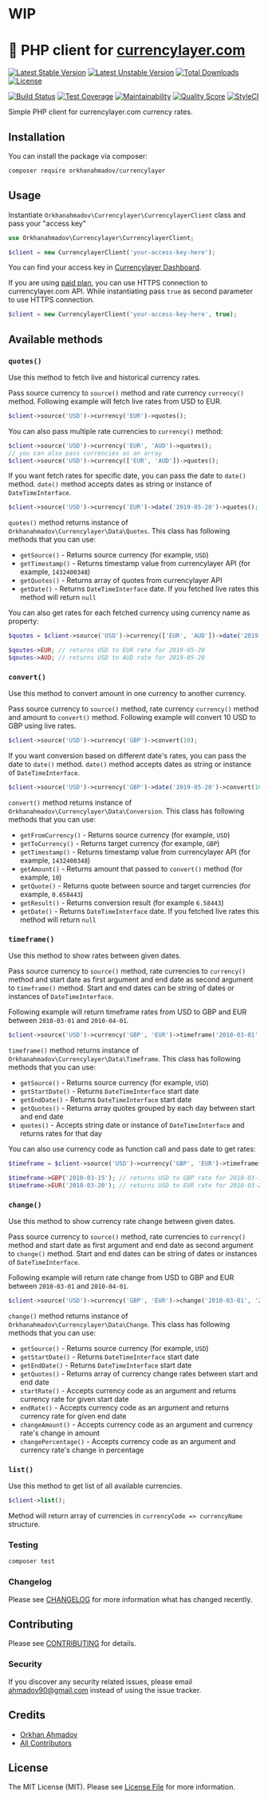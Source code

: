 # WIP

# :currency_exchange: PHP client for [currencylayer.com](https://currencylayer.com)

[![Latest Stable Version](https://poser.pugx.org/orkhanahmadov/currencylayer/v/stable)](https://packagist.org/packages/orkhanahmadov/currencylayer)
[![Latest Unstable Version](https://poser.pugx.org/orkhanahmadov/currencylayer/v/unstable)](https://packagist.org/packages/orkhanahmadov/currencylayer)
[![Total Downloads](https://img.shields.io/packagist/dt/orkhanahmadov/currencylayer)](https://packagist.org/packages/orkhanahmadov/currencylayer)
[![License](https://img.shields.io/github/license/orkhanahmadov/currencylayer.svg)](https://github.com/orkhanahmadov/currencylayer/blob/master/LICENSE.md)

[![Build Status](https://img.shields.io/travis/orkhanahmadov/currencylayer.svg)](https://travis-ci.org/orkhanahmadov/currencylayer)
[![Test Coverage](https://api.codeclimate.com/v1/badges/a914e880498f0baf6b70/test_coverage)](https://codeclimate.com/github/orkhanahmadov/currencylayer/test_coverage)
[![Maintainability](https://api.codeclimate.com/v1/badges/a914e880498f0baf6b70/maintainability)](https://codeclimate.com/github/orkhanahmadov/currencylayer/maintainability)
[![Quality Score](https://img.shields.io/scrutinizer/g/orkhanahmadov/currencylayer.svg)](https://scrutinizer-ci.com/g/orkhanahmadov/currencylayer)
[![StyleCI](https://github.styleci.io/repos/209733029/shield?branch=master)](https://github.styleci.io/repos/209733029)

Simple PHP client for currencylayer.com currency rates.

## Installation

You can install the package via composer:

```bash
composer require orkhanahmadov/currencylayer
```

## Usage

Instantiate `Orkhanahmadov\Currencylayer\CurrencylayerClient` class and pass your "access key"

```php
use Orkhanahmadov\Currencylayer\CurrencylayerClient;

$client = new CurrencylayerClient('your-access-key-here');
```

You can find your access key in [Currencylayer Dashboard](https://currencylayer.com/dashboard).

If you are using [paid plan](https://currencylayer.com/product), you can use HTTPS connection to currencylayer.com API.
While instantiating pass `true` as second parameter to use HTTPS connection.

```php
$client = new CurrencylayerClient('your-access-key-here', true);
```

## Available methods

### `quotes()`

Use this method to fetch live and historical currency rates.

Pass source currency to `source()` method and rate currency `currency()` method.
Following example will fetch live rates from USD to EUR.

```php
$client->source('USD')->currency('EUR')->quotes();
```

You can also pass multiple rate currencies to `currency()` method:

```php
$client->source('USD')->currency('EUR', 'AUD')->quotes();
// you can also pass currencies as an array
$client->source('USD')->currency(['EUR', 'AUD'])->quotes();
```

If you want fetch rates for specific date, you can pass the date to `date()` method.
`date()` method accepts dates as string or instance of `DateTimeInterface`.

```php
$client->source('USD')->currency('EUR')->date('2019-05-20')->quotes();
```

`quotes()` method returns instance of `Orkhanahmadov\Currencylayer\Data\Quotes`.
This class has following methods that you can use:

* `getSource()` - Returns source currency (for example, `USD`)
* `getTimestamp()` - Returns timestamp value from currencylayer API (for example, `1432400348`)
* `getQuotes()` - Returns array of quotes from currencylayer API
* `getDate()` - Returns `DateTimeInterface` date. If you fetched live rates this method will return `null`

You can also get rates for each fetched currency using currency name as property:

```php
$quotes = $client->source('USD')->currency(['EUR', 'AUD'])->date('2019-05-20')->quotes();

$qoutes->EUR; // returns USD to EUR rate for 2019-05-20
$qoutes->AUD; // returns USD to AUD rate for 2019-05-20
```

### `convert()`

Use this method to convert amount in one currency to another currency.

Pass source currency to `source()` method, rate currency `currency()` method and amount to `convert()` method.
Following example will convert 10 USD to GBP using live rates.

```php
$client->source('USD')->currency('GBP')->convert(10);
```

If you want conversion based on different date's rates, you can pass the date to `date()` method.
`date()` method accepts dates as string or instance of `DateTimeInterface`.

```php
$client->source('USD')->currency('GBP')->date('2019-05-20')->convert(10);
```

`convert()` method returns instance of `Orkhanahmadov\Currencylayer\Data\Conversion`.
This class has following methods that you can use:

* `getFromCurrency()` - Returns source currency (for example, `USD`)
* `getToCurrency()` - Returns target currency (for example, `GBP`)
* `getTimestamp()` - Returns timestamp value from currencylayer API (for example, `1432400348`)
* `getAmount()` - Returns amount that passed to `convert()` method (for example, `10`)
* `getQuote()` - Returns quote between source and target currencies (for example, `0.658443`)
* `getResult()` - Returns conversion result (for example `6.58443`)
* `getDate()` - Returns `DateTimeInterface` date. If you fetched live rates this method will return `null`

### `timeframe()`

Use this method to show rates between given dates.

Pass source currency to `source()` method, rate currencies to `currency()` method and 
start date as first argument and end date as second argument to `timeframe()` method.
Start and end dates can be string of dates or instances of `DateTimeInterface`.

Following example will return timeframe rates from USD to GBP and EUR between `2010-03-01` and `2010-04-01`.

```php
$client->source('USD')->currency('GBP', 'EUR')->timeframe('2010-03-01', '2010-04-01');
```

`timeframe()` method returns instance of `Orkhanahmadov\Currencylayer\Data\Timeframe`.
This class has following methods that you can use:

* `getSource()` - Returns source currency (for example, `USD`)
* `getStartDate()` - Returns `DateTimeInterface` start date
* `getEndDate()` - Returns `DateTimeInterface` start date
* `getQuotes()` - Returns array quotes grouped by each day between start and end date
* `quotes()` - Accepts string date or instance of `DateTimeInterface` and returns rates for that day

You can also use currency code as function call and pass date to get rates:

```php
$timeframe = $client->source('USD')->currency('GBP', 'EUR')->timeframe('2010-03-01', '2010-04-01');

$timeframe->GBP('2010-03-15'); // returns USD to GBP rate for 2010-03-15
$timeframe->EUR('2010-03-20'); // returns USD to EUR rate for 2010-03-20
```

### `change()`

Use this method to show currency rate change between given dates.

Pass source currency to `source()` method, rate currencies to `currency()` method and 
start date as first argument and end date as second argument to `change()` method.
Start and end dates can be string of dates or instances of `DateTimeInterface`.

Following example will return rate change from USD to GBP and EUR between `2010-03-01` and `2010-04-01`.

```php
$client->source('USD')->currency('GBP', 'EUR')->change('2010-03-01', '2010-04-01');
```

`change()` method returns instance of `Orkhanahmadov\Currencylayer\Data\Change`.
This class has following methods that you can use:

* `getSource()` - Returns source currency (for example, `USD`)
* `getStartDate()` - Returns `DateTimeInterface` start date
* `getEndDate()` - Returns `DateTimeInterface` start date
* `getQuotes()` - Returns array of currency change rates between start and end date
* `startRate()` - Accepts currency code as an argument and returns currency rate for given start date
* `endRate()` - Accepts currency code as an argument and returns currency rate for given end date
* `changeAmount()` - Accepts currency code as an argument and currency rate's change in amount
* `changePercentage()` - Accepts currency code as an argument and currency rate's change in percentage

### `list()`

Use this method to get list of all available currencies.

```php
$client->list();
```

Method will return array of currencies in `currencyCode => currencyName` structure.

### Testing

``` bash
composer test
```

### Changelog

Please see [CHANGELOG](CHANGELOG.md) for more information what has changed recently.

## Contributing

Please see [CONTRIBUTING](CONTRIBUTING.md) for details.

### Security

If you discover any security related issues, please email ahmadov90@gmail.com instead of using the issue tracker.

## Credits

- [Orkhan Ahmadov](https://github.com/orkhanahmadov)
- [All Contributors](../../contributors)

## License

The MIT License (MIT). Please see [License File](LICENSE.md) for more information.

